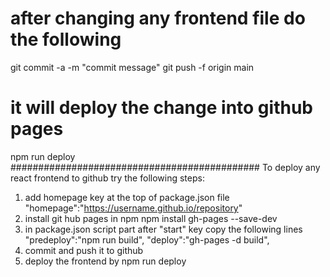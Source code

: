 # after changing any frontend file do the following
git commit -a -m "commit message"
git push -f origin main
# it will deploy the change into github pages
npm run deploy
#############################################
To deploy any react frontend to github try the following steps:
1. add homepage key at the top of package.json file
"homepage":"https://username.github.io/repository"
2. install git hub pages in npm
npm install gh-pages --save-dev
3. in package.json script part after "start" key copy the following lines
"predeploy":"npm run build",
"deploy":"gh-pages -d build",
4. commit and push it to github
5. deploy the frontend by
npm run deploy